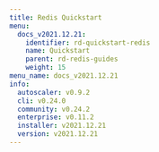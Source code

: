 ```yaml
---
title: Redis Quickstart
menu:
  docs_v2021.12.21:
    identifier: rd-quickstart-redis
    name: Quickstart
    parent: rd-redis-guides
    weight: 15
menu_name: docs_v2021.12.21
info:
  autoscaler: v0.9.2
  cli: v0.24.0
  community: v0.24.2
  enterprise: v0.11.2
  installer: v2021.12.21
  version: v2021.12.21
---
```


